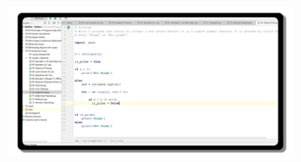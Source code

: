 

<p align= "center" >
  <a href="https://github.com/YaniLozanov/Software-University/tree/master/Python/PyCharm">
    <img src ="https://github.com/YaniLozanov/Software-University/blob/master/Images/Images/Python_Code.png">
  </a>
</p>
